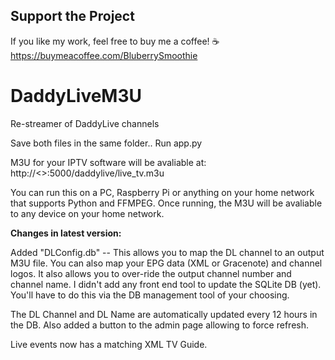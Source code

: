 ## Support the Project
If you like my work, feel free to buy me a coffee! ☕
https://buymeacoffee.com/BluberrySmoothie


# DaddyLiveM3U
Re-streamer of DaddyLive channels

Save both files in the same folder..
Run app.py

M3U for your IPTV software will be avaliable at: http://<<Machine IP>>:5000/daddylive/live_tv.m3u

You can run this on a PC, Raspberry Pi or anything on your home network that supports Python and FFMPEG. Once running, the M3U will be avaliable to any device on your home network.

**Changes in latest version:**

Added "DLConfig.db" -- This allows you to map the DL channel to an output M3U file. You can also map your EPG data (XML or Gracenote) and channel logos. It also allows you to over-ride the output channel number and channel name. I didn't add any front end tool to update the SQLite DB (yet). You'll have to do this via the DB management tool of your choosing.

The DL Channel and DL Name are automatically updated every 12 hours in the DB. Also added a button to the admin page allowing to force refresh.

Live events now has a matching XML TV Guide.
